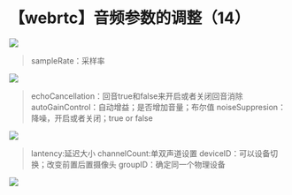 # 【webrtc】音频参数的调整（14）

![](https://img-blog.csdnimg.cn/20190920105408907.png?x-oss-process=image/watermark,type_ZmFuZ3poZW5naGVpdGk,shadow_10,text_aHR0cHM6Ly9ibG9nLmNzZG4ubmV0L3FxXzM0MjczMDU5,size_16,color_FFFFFF,t_70)
> sampleRate：采样率

![](https://img-blog.csdnimg.cn/20190920105728627.png?x-oss-process=image/watermark,type_ZmFuZ3poZW5naGVpdGk,shadow_10,text_aHR0cHM6Ly9ibG9nLmNzZG4ubmV0L3FxXzM0MjczMDU5,size_16,color_FFFFFF,t_70)
> echoCancellation：回音true和false来开启或者关闭回音消除
> autoGainControl：自动增益；是否增加音量；布尔值
> noiseSuppresion：降噪，开启或者关闭；true or false

![](https://img-blog.csdnimg.cn/20190920110904764.png?x-oss-process=image/watermark,type_ZmFuZ3poZW5naGVpdGk,shadow_10,text_aHR0cHM6Ly9ibG9nLmNzZG4ubmV0L3FxXzM0MjczMDU5,size_16,color_FFFFFF,t_70)
> lantency:延迟大小
> channelCount:单双声道设置
> deviceID：可以设备切换；改变前置后置摄像头
> groupID：确定同一个物理设备

![](https://img-blog.csdnimg.cn/20190920110928687.png?x-oss-process=image/watermark,type_ZmFuZ3poZW5naGVpdGk,shadow_10,text_aHR0cHM6Ly9ibG9nLmNzZG4ubmV0L3FxXzM0MjczMDU5,size_16,color_FFFFFF,t_70)